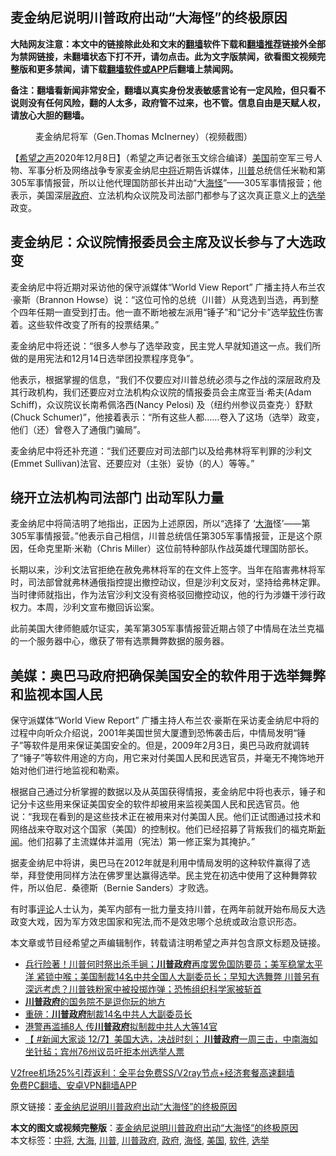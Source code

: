  <h2>麦金纳尼说明川普政府出动“大海怪”的终极原因</h2> <p class="notice"><b>大陆网友注意：本文中的链接除此处和文末的<a href="https://github.com/bannedbook/fanqiang" >翻墙</a>软件下载和<a href="https://github.com/killgcd/justmysocks/blob/master/README.md">翻墙推荐</a>链接外全部为禁网链接，未翻墙状态下打不开，请勿点击。此为文字版禁闻，欲看图文视频完整版和更多禁闻，请下载<a href="https://github.com/bannedbook/fanqiang">翻墙软件或APP</a>后翻墙上禁闻网。</p><p>备注：翻墙看新闻非常安全，翻墙以真实身份发表敏感言论有一定风险，但只看不说则没有任何风险，翻的人太多，政府管不过来，也不管。信息自由是天赋人权，请放心大胆的翻墙。</b></p>  <div class="entry"> <figure><figcaption>麦金纳尼将军（Gen.Thomas McInerney）（视频截图）</figcaption></figure> <p>【<span class='wp_keywordlink_affiliate'><a href="https://www.soundofhope.org" title="希望之声" target="_blank">希望之声</a></span>2020年12月8日】（希望之声记者张玉文综合编译）<a href="https://www.bannedbook.org/bnews/tag/%e7%be%8e%e5%9b%bd/" class="st_tag internal_tag" rel="tag" title="标签 美国 下的日志">美国</a>前空军三号人物、军事分析及网络战争专家麦金纳尼<a href="https://www.bannedbook.org/bnews/tag/%E4%B8%AD%E5%B0%86/" class="st_tag internal_tag" rel="tag" title="标签 中将 下的日志">中将</a>近期告诉媒体，<a href="https://www.bannedbook.org/bnews/tag/%e5%b7%9d%e6%99%ae/" class="st_tag internal_tag" rel="tag" title="标签 川普 下的日志">川普</a>总统信任米勒和第305军事情报营，所以让他代理国防部长并出动“大<a href="https://www.bannedbook.org/bnews/tag/%E6%B5%B7%E6%80%AA/" class="st_tag internal_tag" rel="tag" title="标签 海怪 下的日志">海怪</a>”——305军事情报营；他表示，美国深层<a href="https://www.bannedbook.org/bnews/tag/%e6%94%bf%e5%ba%9c/" class="st_tag internal_tag" rel="tag" title="标签 政府 下的日志">政府</a>、立法机构众议院及司法部门都参与了这次真正意义上的<a href="https://www.bannedbook.org/bnews/tag/%e9%80%89%e4%b8%be/" class="st_tag internal_tag" rel="tag" title="标签 选举 下的日志">选举</a>政变。</p> <h2><strong>麦金纳尼：众议院情报委员会主席及议长参与了大选政变</strong></h2> <p>麦金纳尼中将近期对采访他的保守派媒体“World View Report” 广播主持人布兰农·豪斯（Brannon Howse）说：“这位可怜的总统（川普）从竞选到当选，再到整个四年任期一直受到打击。他一直不断地被左派用“锤子”和“记分卡”选举<a href="https://www.bannedbook.org/bnews/tag/%e8%bd%af%e4%bb%b6/" class="st_tag internal_tag" rel="tag" title="标签 软件 下的日志">软件</a>伤害着。这些软件改变了所有的投票结果。”</p> <p>麦金纳尼中将还说：“很多人参与了选举政变，民主党人早就知道这一点。我们所做的是用宪法和12月14日选举团投票程序竞争”。</p>  <p>他表示，根据掌握的信息，“我们不仅要应对川普总统必须与之作战的深层政府及其行政机构，我们还要应对立法机构众议院的情报委员会主席亚当·希夫(Adam Schiff)，众议院议长南希佩洛西(Nancy Pelosi) 及（纽约州参议员查克·）舒默(Chuck Schumer)”，他接着表示：“所有这些人都……卷入了这场（选举）政变，他们（还）曾卷入了通俄门骗局”。</p> <p>麦金纳尼中将还补充道：“我们还要应对司法部门以及给弗林将军判罪的沙利文(Emmet Sullivan)法官、还要应对（主张）妥协（的人）等等。”</p> <h2><strong>绕开立法机构司法部门 出动军队力量</strong></h2> <p>麦金纳尼中将简洁明了地指出，正因为上述原因，所以“选择了 ‘<a href="https://www.bannedbook.org/bnews/tag/%E5%A4%A7%E6%B5%B7/" class="st_tag internal_tag" rel="tag" title="标签 大海 下的日志">大海</a>怪’——第305军事情报营。”他表示自己相信，川普总统信任第305军事情报营，正是这个原因，任命克里斯·米勒（Chris Miller）这位前特种部队作战英雄代理国防部长。</p>  <p>长期以来，沙利文法官拒绝在赦免弗林将军的在文件上签字。当年在陷害弗林将军时，司法部曾就弗林通俄指控提出撤控动议，但是沙利文反对，坚持给弗林定罪。当时律师就指出，作为法官沙利文没有资格驳回撤控动议，他的行为涉嫌干涉行政权力。本周，沙利文宣布撤回诉讼案。</p> <p>此前美国大律师鲍威尔证实，美军第305军事情报营近期占领了中情局在法兰克福的一个服务器中心，缴获了带有选票舞弊数据的服务器。</p> <h2><strong>美媒：奥巴马政府把确保美国安全的软件用于选举舞弊和监视本国人民</strong></h2> <p>保守派媒体“World View Report” 广播主持人布兰农·豪斯在采访麦金纳尼中将的过程中向听众介绍说，2001年美国世贸大厦遭到恐怖袭击后，中情局发明“锤子”等软件是用来保证美国安全的。但是，2009年2月3日，奥巴马政府就调转了“锤子”等软件用途的方向，用它来对付美国人民和民选官员，并毫无不掩饰地开始对他们进行地监视和勒索。</p>  <p>根据自己通过分析掌握的数据以及从英国获得情报，麦金纳尼中将也表示，锤子和记分卡这些用来保证美国安全的软件却被用来监视美国人民和民选官员。他说：“我现在看到的是这些技术正在被用来对付美国人民。他们正试图通过技术和网络战来夺取对这个国家（美国）的控制权。他们已经招募了背叛我们的福克斯<span class='wp_keywordlink_affiliate'><a href="https://www.bannedbook.org/" title="新闻">新闻</a></span>。他们招募了主流媒体并滥用（宪法）第一修正案为其掩护。”</p> <p>据麦金纳尼中将讲，奥巴马在2012年就是利用中情局发明的这种软件赢得了选举，拜登使用同样方法在佛罗里达赢得选举。民主党在初选中使用了这种舞弊软件，所以伯尼．桑德斯（Bernie Sanders）才败选。</p> <p>有时事<span class='wp_keywordlink_affiliate'><a href="https://www.bannedbook.org/bnews/comments/" title="新闻评论" target="_blank">评论</a></span>人士认为，美军内部有一批力量支持川普，在两年前就开始布局反大选政变大戏，因为军方效忠国家和宪法,而不是效忠哪个总统或政治意识形态。</p>  <p>本文章或节目经希望之声编辑制作，转载请注明希望之声并包含原文标题及链接。</p> <ul class='op-related-articles' title='相关阅读'> <li><a href='https://www.bannedbook.org/bnews/bannedvideo/20201208/1444210.html' target='_blank'>兵行险著！川普何时祭出杀手锏；<b>川普政府</b>再度罢免国防要员；美军稳掌太平洋 紧锁中喉；美国制裁14名中共全国人大副委员长；早知大选舞弊 川普另有深远考虑？川普铁粉家中被投掷炸弹；恐怖组织科学家被斩首</a></li> <li><a href='https://www.bannedbook.org/bnews/ccpdope/20201208/1444011.html' target='_blank'><b>川普政府</b>的国务院不是逗你玩的地方</a></li> <li><a href='https://www.bannedbook.org/bnews/comments/20201208/1443783.html' target='_blank'>重磅：<b>川普政府</b>制裁14名中共人大副委员长</a></li> <li><a href='https://www.bannedbook.org/bnews/taiwannews/20201207/1443720.html' target='_blank'>港警再滥捕8人 传<b>川普政府</b>拟制裁中共人大等14官</a></li> <li><a href='https://www.bannedbook.org/bnews/bannedvideo/20201207/1443695.html' target='_blank'>【 #新闻大家谈 12/7】美国大选，决战时刻； <b>川普政府</b>一周三击，中南海如坐针毡；宾州76州议员吁拒本州选举人票</a></li> </ul> <p class="texttj"> <a href="https://github.com/bannedbook/fanqiang/wiki/V2ray%E6%9C%BA%E5%9C%BA" target="_blank">V2free机场25%引荐返利：全平台免费SS/V2ray节点+经济套餐高速翻墙</a><br/> <a href="https://github.com/bannedbook/fanqiang/wiki/%E7%A6%81%E9%97%BB%E7%BD%91%E5%AE%89%E5%8D%93%E7%BF%BB%E5%A2%99%E6%96%B0%E9%97%BBAPP" target="_blank">免费PC翻墙、安卓VPN翻墙APP</a></p><p>原文链接：<a class="src_link"  href="https://www.soundofhope.org/post/451711" target="_blank">麦金纳尼说明川普政府出动“大海怪”的终极原因</a></p><a name='sharetosocial'></a>       <div><b>本文的图文或视频完整版</b>：<a href='https://www.bannedbook.org/bnews/comments/20201209/1444575.html'>麦金纳尼说明川普政府出动“大海怪”的终极原因</a></div>  </div><!--END ENTRY--> <div class="postfooter"> <div>本文标签：<a href="https://www.bannedbook.org/bnews/tag/%E4%B8%AD%E5%B0%86/" rel="tag">中将</a>, <a href="https://www.bannedbook.org/bnews/tag/%E5%A4%A7%E6%B5%B7/" rel="tag">大海</a>, <a href="https://www.bannedbook.org/bnews/tag/%e5%b7%9d%e6%99%ae/" rel="tag">川普</a>, <a href="https://www.bannedbook.org/bnews/tag/%e5%b7%9d%e6%99%ae%e6%94%bf%e5%ba%9c/" rel="tag">川普政府</a>, <a href="https://www.bannedbook.org/bnews/tag/%e6%94%bf%e5%ba%9c/" rel="tag">政府</a>, <a href="https://www.bannedbook.org/bnews/tag/%E6%B5%B7%E6%80%AA/" rel="tag">海怪</a>, <a href="https://www.bannedbook.org/bnews/tag/%e7%be%8e%e5%9b%bd/" rel="tag">美国</a>, <a href="https://www.bannedbook.org/bnews/tag/%e8%bd%af%e4%bb%b6/" rel="tag">软件</a>, <a href="https://www.bannedbook.org/bnews/tag/%e9%80%89%e4%b8%be/" rel="tag">选举</a></div>  </div><!--END POSTFOOTER--> 